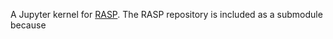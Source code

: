 A Jupyter kernel for [RASP](https://github.com/tech-srl/RASP). The RASP repository is included as a submodule because